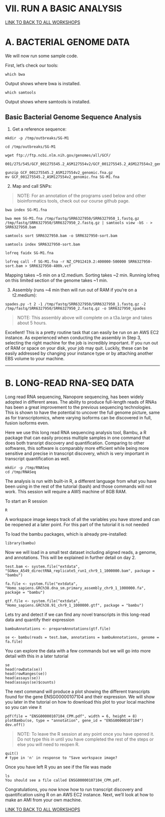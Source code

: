 # VII. RUN A BASIC ANALYSIS

[LINK TO BACK TO ALL WORKSHOPS](./workshop.md)

# A. BACTERIAL GENOME DATA
We will now run some sample code.

First, let’s check our tools:
```
which bwa
```
Output shows where bwa is installed.
```
which samtools
```
Output shows where samtools is installed.

## Basic Bacterial Genome Sequence Analysis

1. Get a reference sequence:
```
mkdir -p /tmp/outbreaks/SG-M1
```
```
cd /tmp/outbreaks/SG-M1
```
```
wget ftp://ftp.ncbi.nlm.nih.gov/genomes/all/GCF/
```
```
001/275/545/GCF_001275545.2_ASM127554v2/GCF_001275545.2_ASM127554v2_genomic.fna.gz
```
```
gunzip GCF_001275545.2_ASM127554v2_genomic.fna.gz
mv GCF_001275545.2_ASM127554v2_genomic.fna SG-M1.fna
```
2. Map and call SNPs:
> NOTE: For an annotation of the programs used below and other bioinformatics tools, check out our course github page.
```
bwa index SG-M1.fna
```
```
bwa mem SG-M1.fna /tmp/fastq/SRR6327950/SRR6327950_1.fastq.gz /tmp/fastq/SRR6327950/SRR6327950_2.fastq.gz | samtools view -bS - > SRR6327950.bam
```
```
samtools sort SRR6327950.bam -o SRR6327950-sort.bam
```
```
samtools index SRR6327950-sort.bam
```
```
lofreq faidx SG-M1.fna
```
```
lofreq call -f SG-M1.fna -r NZ_CP012419.2:400000-500000 SRR6327950-sort.bam > SRR6327950-400k.vcf
```
Mapping takes ~5 min on a t2.medium. Sorting takes ~2 min. Running lofreq on this limited section of the genome takes ~1 min.

3. Assembly (runs ~4 min then will run out of RAM if you’re on a t2.medium):
```
spades.py -t 2 -1 /tmp/fastq/SRR6327950/SRR6327950_1.fastq.gz -2 /tmp/fastq/SRR6327950/SRR6327950_2.fastq.gz -o SRR6327950_spades
```
> NOTE: This assembly above will complete on a t3a.large and takes about 5 hours.

Excellent! This is a pretty routine task that can easily be run on an AWS EC2 instance. As experienced when conducting the assembly in Step 3, selecting the right machine for the job is incredibly important. If you run out of RAM or space on your disk, your job may quit. Luckily, these can be easily addressed by changing your instance type or by attaching another EBS volume to your machine.

---

# B. LONG-READ RNA-SEQ DATA
Long read RNA sequencing, Nanopore sequencing, has been widely adopted in different areas. The ability to produce full-length reads of RNAs has been a great improvement to the previous sequencing technologies. This is shown to have the potential to uncover the full genome picture, same as for transcriptomics, where varying isoforms can be discovered in full, fusion isoforms even.

Here we use this long read RNA sequencing analysis tool, Bambu, a R package that can easily process multiple samples in one command that does both transript discovery and quantification. Comparing to other softwares, this software is comparably more efficient while being more sensitive and precise in transcript discovery, which is very important in transcript quantification as well.
```
mkdir -p /tmp/RNASeq
cd /tmp/RNASeq
```
The analysis is run with built-in R, a different language from what you have been using in the rest of the tutorial (bash) and those commands will not work. This session will require a AWS machine of 8GB RAM.

To start an R session
```
R
```
A workspace image keeps track of all the variables you have stored and can be reopened at a later point. For this part of the tutorial it is not needed

To load the bambu packages, which is already pre-installed:
```
library(bambu)
```
Now we will load in a small test dataset including aligned reads, a genome, and annotations. This will be explained in further detail on day 2.
```
test.bam <- system.file("extdata", "SGNex_A549_directRNA_replicate5_run1_chr9_1_1000000.bam", package = "bambu")
  
fa.file <- system.file("extdata", "Homo_sapiens.GRCh38.dna_sm.primary_assembly_chr9_1_1000000.fa", package = "bambu")

gtf.file <- system.file("extdata", "Homo_sapiens.GRCh38.91_chr9_1_1000000.gtf", package = "bambu")
```
Lets try and detect if we can find any novel transcripts in this long-read data and quantify their expression
```
bambuAnnotations <- prepareAnnotations(gtf.file)

se <- bambu(reads = test.bam, annotations = bambuAnnotations, genome = fa.file)
```
You can explore the data with a few commands but we will go into more detail with this in a later tutorial
```
se
head(rowData(se))
head(rowRanges(se))
head(assays(se))
head(assays(se)$counts)
```
The next command will produce a plot showing the different transcripts found for the gene ENSG00000107104 and their expression. We will show you later in the tutorial on how to download this plot to your local machine so you can view it
```
pdf(file = "ENSG00000107104_CPM.pdf", width = 6, height = 8)
plotBambu(se, type = "annotation", gene_id = "ENSG00000107104")
dev.off()
```
> NOTE: To leave the R session at any point once you have opened it. Do not type this in until you have completed the rest of the steps or else you will need to reopen R.
```
quit()
# type in 'n' in response to "Save workspace image?
```
Once you have left R you an see if the file was made
```
ls
You should see a file called ENSG00000107104_CPM.pdf.
```
Congratulations, you now know how to run transcript discovery and quantification using R on an AWS EC2 instance. Next, we’ll look at how to make an AMI from your own machine.

[LINK TO BACK TO ALL WORKSHOPS](./workshop.md)
